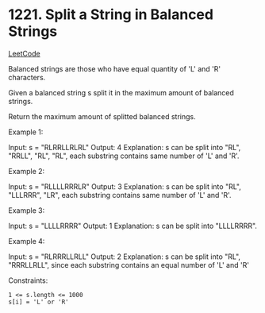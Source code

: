 # 1221. Split a String in Balanced Strings

[LeetCode](https://leetcode.com/problems/split-a-string-in-balanced-strings/)

Balanced strings are those who have equal quantity of 'L' and 'R' characters.

Given a balanced string s split it in the maximum amount of balanced strings.

Return the maximum amount of splitted balanced strings.



Example 1:

Input: s = "RLRRLLRLRL"
Output: 4
Explanation: s can be split into "RL", "RRLL", "RL", "RL", each substring contains same number of 'L' and 'R'.

Example 2:

Input: s = "RLLLLRRRLR"
Output: 3
Explanation: s can be split into "RL", "LLLRRR", "LR", each substring contains same number of 'L' and 'R'.

Example 3:

Input: s = "LLLLRRRR"
Output: 1
Explanation: s can be split into "LLLLRRRR".

Example 4:

Input: s = "RLRRRLLRLL"
Output: 2
Explanation: s can be split into "RL", "RRRLLRLL", since each substring contains an equal number of 'L' and 'R'



Constraints:

    1 <= s.length <= 1000
    s[i] = 'L' or 'R'
